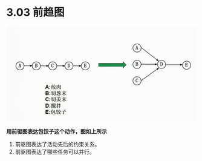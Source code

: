 # 3.03  前趋图

![](imgs/0303_1.png)

**用前驱图表达包饺子这个动作，图如上所示**

1. 前驱图表达了活动先后的约束关系。
2. 前驱图表达了哪些任务可以并行。

